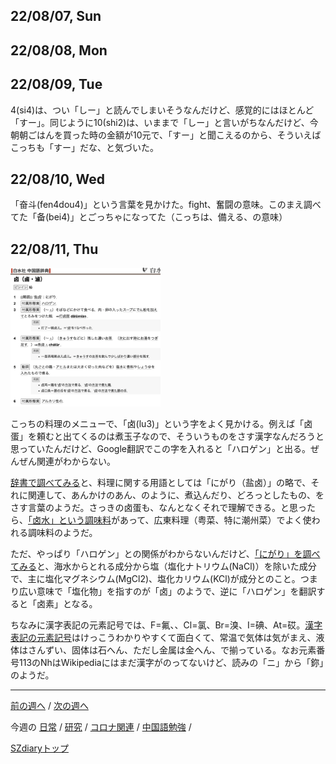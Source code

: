 ## 22/08/07, Sun


## 22/08/08, Mon


## 22/08/09, Tue

4(si4)は、つい「しー」と読んでしまいそうなんだけど、感覚的にはほとんど「すー」。同じように10(shi2)は、いままで「しー」と言いがちなんだけど、今朝朝ごはんを買った時の金額が10元で、「すー」と聞こえるのから、そういえばこっちも「すー」だな、と気づいた。

## 22/08/10, Wed

「奋斗(fen4dou4)」という言葉を見かけた。fight、奮闘の意味。このまえ調べてた「备(bei4)」とごっちゃになってた（こっちは、備える、の意味）


## 22/08/11, Thu

<img src="https://github.com/akita11/SZdiary/blob/main/diary/photo/2022-08-11_19.24.23.png" width="240px">

こっちの料理のメニューで、「卤(lu3)」という字をよく見かける。例えば「卤蛋」を頼むと出てくるのは煮玉子なので、そういうものをさす漢字なんだろうと思っていたんだけど、Google翻訳でこの字を入れると「ハロゲン」と出る。ぜんぜん関連がわからない。

[辞書で調べてみる](https://cjjc.weblio.jp/content/%E5%8D%A4)と、料理に関する用語としては「にがり（盐卤）」の略で、それに関連して、あんかけのあん、のように、煮込んだり、どろっとしたもの、をさす言葉のようだ。さっきの卤蛋も、なんとなくそれで理解できる。と思ったら、[「卤水」という調味料](https://baike.baidu.com/item/%E5%8D%A4%E6%B0%B4/6437024)があって、広東料理（粤菜、特に潮州菜）でよく使われる調味料のようだ。

ただ、やっぱり「ハロゲン」との関係がわからないんだけど、[「にがり」を調べてみる](https://ja.wikipedia.org/wiki/%E3%81%AB%E3%81%8C%E3%82%8A)と、海水からとれる成分から塩（塩化ナトリウム(NaCl)）を除いた成分で、主に塩化マグネシウム(MgCl2)、塩化カリウム(KCl)が成分とのこと。つまり広い意味で「塩化物」を指すのが「卤」のようで、逆に「ハロゲン」を翻訳すると「卤素」となる。

ちなみに漢字表記の元素記号では、F=氟、、Cl=氯、Br=溴、I=碘、At=砹。[漢字表記の元素記号](https://ja.wikipedia.org/wiki/%E5%85%83%E7%B4%A0%E3%81%AE%E4%B8%AD%E5%9B%BD%E8%AA%9E%E5%90%8D%E7%A7%B0)はけっこうわかりやすくて面白くて、常温で気体は気がまえ、液体はさんずい、固体は石へん、ただし金属は金へん、で揃っている。なお元素番号113のNhはWikipediaにはまだ漢字がのってないけど、読みの「ニ」から「鉨」のようだ。

***

[前の週へ](2207-5.md) /
[次の週へ](2208-2.md)

今週の
[日常](../diary/2208-1.md) /
[研究](../research/2208-1.md) /
[コロナ関連](../covid19/2208-1.md) / 
[中国語勉強](../chinese/2208-1.md) / 

[SZdiaryトップ](../../README.md)
